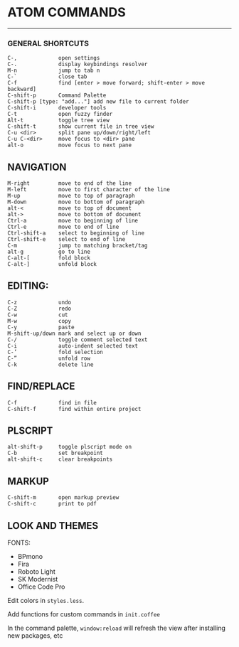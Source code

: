 # ATOM COMMANDS
---

### GENERAL SHORTCUTS

```
C-,             open settings
C-.             display keybindings resolver
M-n             jump to tab n
C-`             close tab
C-f             find [enter > move forward; shift-enter > move backward]
C-shift-p       Command Palette
C-shift-p [type: "add..."] add new file to current folder
C-shift-i       developer tools
C-t             open fuzzy finder
Alt-t           toggle tree view
C-shift-t       show current file in tree view
C-u <dir>       split pane up/down/right/left
C-u C-<dir>     move focus to <dir> pane
alt-o           move focus to next pane

```

## NAVIGATION
```
M-right         move to end of the line
M-left          move to first character of the line
M-up            move to top of paragraph
M-down          move to bottom of paragraph
alt-<           move to top of document
alt->           move to bottom of document
Ctrl-a          move to beginning of line
Ctrl-e          move to end of line
Ctrl-shift-a	select to beginning of line
Ctrl-shift-e	select to end of line
C-m             jump to matching bracket/tag
alt-g           go to line
C-alt-[         fold block
C-alt-]         unfold block
```

## EDITING:
```
C-z			    undo
C-Z			    redo
C-w	            cut
M-w	            copy
C-y	            paste
M-shift-up/down	mark and select up or down
C-/	            toggle comment selected text
C-i	            auto-indent selected text
C-’	            fold selection
C-”	            unfold row
C-k	            delete line
```

## FIND/REPLACE
```
C-f             find in file
C-shift-f       find within entire project
```

## PLSCRIPT
```
alt-shift-p		toggle plscript mode on
C-b			    set breakpoint
alt-shift-c		clear breakpoints
```

## MARKUP
```
C-shift-m       open markup preview
C-shift-c       print to pdf
```

## LOOK AND THEMES

FONTS:

* BPmono
* Fira
* Roboto Light
* SK Modernist
* Office Code Pro

Edit colors in `styles.less`.

Add functions for custom commands in `init.coffee`

In the command palette, `window:reload` will refresh the view after installing new packages, etc
